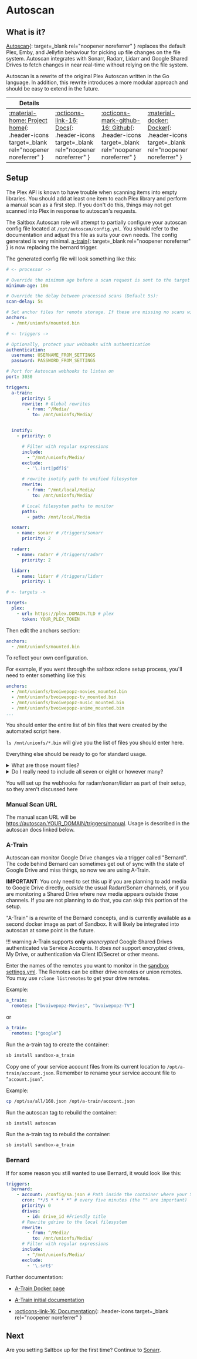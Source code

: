 # Autoscan

## What is it?

[Autoscan](https://github.com/Cloudbox/autoscan){: target=_blank rel="noopener noreferrer" } replaces the default Plex, Emby, and Jellyfin behaviour for picking up file changes on the file system. Autoscan integrates with Sonarr, Radarr, Lidarr and Google Shared Drives to fetch changes in near real-time without relying on the file system.

Autoscan is a rewrite of the original Plex Autoscan written in the Go language. In addition, this rewrite introduces a more modular approach and should be easy to extend in the future.

| Details     |             |             |             |
|-------------|-------------|-------------|-------------|
| [:material-home: Project home](https://github.com/Cloudbox/autoscan){: .header-icons target=_blank rel="noopener noreferrer" } | [:octicons-link-16: Docs](https://github.com/Cloudbox/autoscan){: .header-icons target=_blank rel="noopener noreferrer" } | [:octicons-mark-github-16: Github](https://github.com/Cloudbox/autoscan){: .header-icons target=_blank rel="noopener noreferrer" } | [:material-docker: Docker](https://hub.docker.com/r/cloudb0x/autoscan){: .header-icons target=_blank rel="noopener noreferrer" } |

## Setup

The Plex API is known to have trouble when scanning items into empty libraries.  You should add at least one item to each Plex library and perform a manual scan as a first step.  If you don't do this, things may not get scanned into Plex in response to autoscan's requests.

The Saltbox Autoscan role will attempt to partially configure your autoscan config file located at `/opt/autoscan/config.yml`. You should refer to the documentation and adjust this file as suits your own needs. The config generated is very minimal. [a-train](https://github.com/m-rots/a-train/pkgs/container/a-train){: target=_blank rel="noopener noreferrer" } is now replacing the bernard trigger.

The generated config file will look something like this:

```yaml
# <- processor ->

# Override the minimum age before a scan request is sent to the target (Default 10m):
minimum-age: 10m

# Override the delay between processed scans (Default 5s):
scan-delay: 5s

# Set anchor files for remote storage. If these are missing no scans will be sent to the target to avoid files being trashed when a mount fails
anchors:
  - /mnt/unionfs/mounted.bin

# <- triggers ->

# Optionally, protect your webhooks with authentication
authentication:
  username: USERNAME_FROM_SETTINGS
  password: PASSWORD_FROM_SETTINGS

# Port for Autoscan webhooks to listen on
port: 3030

triggers:
  a-train:
      priority: 5
      rewrite: # Global rewrites
        - from: ^/Media/
          to: /mnt/unionfs/Media/


  inotify:
    - priority: 0

      # Filter with regular expressions
      include:
        - ^/mnt/unionfs/Media/
      exclude:
        - '\.(srt|pdf)$'

      # rewrite inotify path to unified filesystem
      rewrite:
        - from: ^/mnt/local/Media/
          to: /mnt/unionfs/Media/

      # Local filesystem paths to monitor
      paths:
        - path: /mnt/local/Media

  sonarr:
    - name: sonarr # /triggers/sonarr
      priority: 2

  radarr:
    - name: radarr # /triggers/radarr
      priority: 2

  lidarr:
    - name: lidarr # /triggers/lidarr
      priority: 1

# <- targets ->

targets:
  plex:
    - url: https://plex.DOMAIN.TLD # plex
      token: YOUR_PLEX_TOKEN
```

Then edit the anchors section:

```yaml
anchors:
  - /mnt/unionfs/mounted.bin
```

To reflect your own configuration.

For example, if you went through the saltbox rclone setup process, you'll need to enter something like this:

```yaml
anchors:
  - /mnt/unionfs/bvoiwepopz-movies_mounted.bin
  - /mnt/unionfs/bvoiwepopz-tv_mounted.bin
  - /mnt/unionfs/bvoiwepopz-music_mounted.bin
  - /mnt/unionfs/bvoiwepopz-anime_mounted.bin
...
```

You should enter the entire list of bin files that were created by the automated script here.

`ls /mnt/unionfs/*.bin` will give you the list of files you should enter here.

Everything else should be ready to go for standard usage.

<details>
<summary>What are those mount files?</summary>
<br />
Autoscan uses these to determine if your cloud storage is mounted and visible; if autoscan can't see these files, no scans will be sent to Plex since doing so would empty your library as Plex removed all the files it can no longer see [assuming that "empty trash on scan" is enabled].
<br />
There's nothing special about the contents of these files; autoscan just needs to see that they exist.  Typically they are empty.
<br />
If you went through the saltbox rclone setup, these files got created for you.  
</details>

<details>
<summary>Do I really need to include all seven or eight or however many?</summary>
<br />
Strictly speaking, no, not with the way saltbox sets up the mounts.  All those shared drives are part of a union remote, and the union remote is mounted, so there's really no possibility that some of those files would be present but not others.  Any one of them is probably sufficient.
<br />
However, there's no reason *not* to include them all as you can grab the list with a single command and a copy-paste.  You save a few keystrokes by not including all of them [you don't have to copy-paste `  - ` in front of those few lines], but in thinking about it at all you've spent the same amount of time.  Reading this question and answer have taken more time than it would have taken to include all of them as a belt-and-suspenders measure.
</details>

You will set up the webhooks for radarr/sonarr/lidarr as part of their setup, so they aren't discussed here

### Manual Scan URL

The manual scan URL will be https://autoscan.YOUR_DOMAIN/triggers/manual.  Usage is described in the autoscan docs linked below.

### A-Train

Autoscan can monitor Google Drive changes via a trigger called "Bernard".  The code behind Bernard can sometimes get out of sync with the state of Google Drive and miss things, so now we are using A-Train.

**IMPORTANT**:
You only need to set this up if you are planning to add media to Google Drive directly, *outside* the usual Radarr/Sonarr channels, or if you are monitoring a Shared Drive where new media appears outside those channels.  If you are not planning to do that, you can skip this portion of the setup.

"A-Train" is a rewrite of the Bernard concepts, and is currently available as a second docker image as part of Sandbox.  It will likely be integrated into autoscan at some point in the future.

!!! warning
    A-Train supports **only** *unencrypted* Google Shared Drives authenticated via Service Accounts.  It *does not* support encrypted drives, My Drive, or authentication via Client ID/Secret or other means.

Enter the names of the remotes you want to monitor in the [sandbox settings.yml](https://docs.saltbox.dev/sandbox/settings/). The Remotes can be either drive remotes or union remotes. You may use ```rclone listremotes``` to get your drive remotes.

Example:

```yaml
a_train:
  remotes: ["bvoiwepopz-Movies", "bvoiwepopz-TV"]
```

or

```yaml
a_train:
  remotes: ["google"]
```

Run the a-train tag to create the container:

```bash
sb install sandbox-a_train
```

Copy one of your service account files from its current location to `/opt/a-train/account.json`.  Remember to rename your service account file to "`account.json`".

Example:

```bash
cp /opt/sa/all/160.json /opt/a-train/account.json
```

Run the autoscan tag to rebuild the container:

```bash
sb install autoscan
```

Run the a-train tag to rebuild the container:

```bash
sb install sandbox-a_train
```

### Bernard

If for some reason you still wanted to use Bernard, it would look like this:

```yaml
triggers:
  bernard:
    - account: /config/sa.json # Path inside the container where your SA is located
      cron: "*/5 * * * *" # every five minutes (the "" are important)
      priority: 0
      drives:
        - id: drive_id #Friendly title
      # Rewrite gdrive to the local filesystem
      rewrite:
        - from: ^/Media/
          to: /mnt/unionfs/Media/
      # Filter with regular expressions
      include:
        - ^/mnt/unionfs/Media/
      exclude:
        - '\.srt$'
```

Further documentation:

- [A-Train Docker page](https://github.com/users/m-rots/packages/container/package/a-train)

- [A-Train initial documentation](https://gist.github.com/m-rots/f345fd2cfc44585266b620feb9fbd612)

- [:octicons-link-16: Documentation](https://github.com/Cloudbox/autoscan){: .header-icons target=_blank rel="noopener noreferrer" }

## Next

Are you setting Saltbox up for the first time?  Continue to [Sonarr](../sonarr/).
